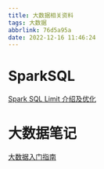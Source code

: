 ```yaml
---
title: 大数据相关资料
tags: 大数据
abbrlink: 76d5a95a
date: 2022-12-16 11:46:24
---
```


# SparkSQL
[Spark SQL Limit 介绍及优化](https://cloud.tencent.com/developer/article/1348071)

# 大数据笔记
[大数据入门指南](https://github.com/heibaiying/BigData-Notes)